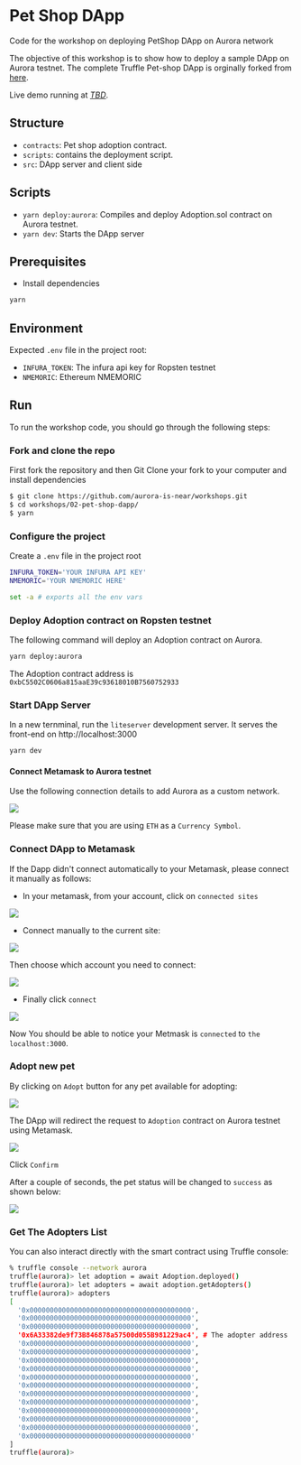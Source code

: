 # Pet Shop DApp

Code for the workshop on deploying PetShop DApp on Aurora network

The objective of this workshop is to show how to deploy a sample DApp on Aurora testnet. The complete Truffle Pet-shop DApp is orginally forked from [here](https://github.com/trufflesuite/pet-shop-tutorial).

Live demo running at *[TBD]()*.

## Structure

- `contracts`: Pet shop adoption contract.
- `scripts`: contains the deployment script.
- `src`: DApp server and client side

## Scripts

- `yarn deploy:aurora`: Compiles and deploy Adoption.sol contract on Aurora testnet.
- `yarn dev`: Starts the DApp server

## Prerequisites

- Install dependencies
```bash
yarn 
```

## Environment

Expected `.env` file in the project root:

- `INFURA_TOKEN`: The infura api key for Ropsten testnet
- `NMEMORIC`: Ethereum NMEMORIC 

## Run

To run the workshop code, you should go through the following steps:

### Fork and clone the repo

First fork the repository and then Git Clone your fork to your computer and install dependencies

```bash
$ git clone https://github.com/aurora-is-near/workshops.git
$ cd workshops/02-pet-shop-dapp/
$ yarn
```

### Configure the project

Create a `.env` file in the project root

```bash
INFURA_TOKEN='YOUR INFURA API KEY'
NMEMORIC='YOUR NMEMORIC HERE'
```

```bash
set -a # exports all the env vars
```

### Deploy Adoption contract on Ropsten testnet

The following command will deploy an Adoption contract on Aurora.
```bash
yarn deploy:aurora
```

The Adoption contract address is `0xbC5502C0606a815aaE39c93618010B7560752933`


### Start DApp Server
In a new ternminal, run the `liteserver` development server. It serves the front-end on http://localhost:3000

```bash
yarn dev
```

#### Connect Metamask to Aurora testnet

Use the following connection details to add Aurora as a custom network.

![](./imgs/connect-to-aurora.png)

Please make sure that you are using `ETH` as a `Currency Symbol`.

### Connect DApp to Metamask 

If the Dapp didn't connect automatically to your Metamask, please connect it manually as follows:

- In your metamask, from your account, click on `connected sites`

![](./imgs/mm-settings.png)

- Connect manually to the current site:

![](./imgs/mm-connect.png)

Then choose which account you need to connect:

![](./imgs/mm-choose-account.png)

- Finally click `connect`

![](./imgs/mm-connect1.png)

Now You should be able to notice your Metmask is `connected` to `the localhost:3000`.


### Adopt new pet

By clicking on `Adopt` button for any pet available for adopting:


![](./imgs/mm-adopt1.png)


The DApp will redirect the request to `Adoption` contract on Aurora testnet using Metamask. 

![](./imgs/mm-adopt2.png)

Click `Confirm`

After a couple of seconds, the pet status will be changed to `success` as shown below:

![](./imgs/mm-adopt3.jpg)

### Get The Adopters List

You can also interact directly with the smart contract using Truffle console:

```bash
% truffle console --network aurora                                                          
truffle(aurora)> let adoption = await Adoption.deployed()
truffle(aurora)> let adopters = await adoption.getAdopters()
truffle(aurora)> adopters
[
  '0x0000000000000000000000000000000000000000',
  '0x0000000000000000000000000000000000000000',
  '0x0000000000000000000000000000000000000000',
  '0x6A33382de9f73B846878a57500d055B981229ac4', # The adopter address
  '0x0000000000000000000000000000000000000000',
  '0x0000000000000000000000000000000000000000',
  '0x0000000000000000000000000000000000000000',
  '0x0000000000000000000000000000000000000000',
  '0x0000000000000000000000000000000000000000',
  '0x0000000000000000000000000000000000000000',
  '0x0000000000000000000000000000000000000000',
  '0x0000000000000000000000000000000000000000',
  '0x0000000000000000000000000000000000000000',
  '0x0000000000000000000000000000000000000000',
  '0x0000000000000000000000000000000000000000',
  '0x0000000000000000000000000000000000000000'
]
truffle(aurora)> 
```

